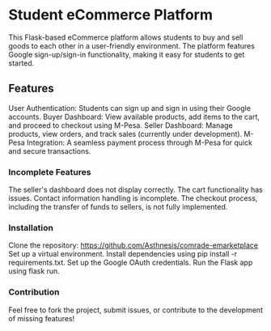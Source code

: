 # Student eCommerce Platform
This Flask-based eCommerce platform allows students to buy and sell goods to each other in a user-friendly environment. The platform features Google sign-up/sign-in functionality, making it easy for students to get started.

## Features
User Authentication: Students can sign up and sign in using their Google accounts.
Buyer Dashboard: View available products, add items to the cart, and proceed to checkout using M-Pesa.
Seller Dashboard: Manage products, view orders, and track sales (currently under development).
M-Pesa Integration: A seamless payment process through M-Pesa for quick and secure transactions.
### Incomplete Features
The seller's dashboard does not display correctly.
The cart functionality has issues.
Contact information handling is incomplete.
The checkout process, including the transfer of funds to sellers, is not fully implemented.
### Installation
Clone the repository: <https://github.com/Asthnesis/comrade-emarketplace>
Set up a virtual environment.
Install dependencies using pip install -r requirements.txt.
Set up the Google OAuth credentials.
Run the Flask app using flask run.
### Contribution
Feel free to fork the project, submit issues, or contribute to the development of missing features!


